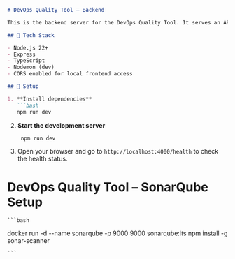 ```markdown
# DevOps Quality Tool – Backend

This is the backend server for the DevOps Quality Tool. It serves an API that provides a health check and will later handle analysis of GitHub repositories.

## 🧰 Tech Stack

- Node.js 22+
- Express
- TypeScript
- Nodemon (dev)
- CORS enabled for local frontend access

## 🔧 Setup

1. **Install dependencies**
   ```bash
   npm run dev
   ```
2. **Start the development server**
   ```bash
    npm run dev
   ```
3. Open your browser and go to `http://localhost:4000/health` to check the health status.

# DevOps Quality Tool – SonarQube Setup
    ```bash
docker run -d --name sonarqube -p 9000:9000 sonarqube:lts
npm install -g sonar-scanner

    ```
